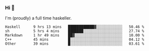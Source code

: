 ### Hi 👋

I'm (proudly) a full time haskeller.

<!--START_SECTION:waka-->

```text
Haskell      9 hrs 13 mins   ████████████▓░░░░░░░░░░░░   50.46 %
sh           5 hrs 4 mins    ███████░░░░░░░░░░░░░░░░░░   27.74 %
Markdown     1 hr 49 mins    ██▓░░░░░░░░░░░░░░░░░░░░░░   10.00 %
C++          45 mins         █░░░░░░░░░░░░░░░░░░░░░░░░   04.12 %
Other        39 mins         █░░░░░░░░░░░░░░░░░░░░░░░░   03.61 %
```

<!--END_SECTION:waka-->
